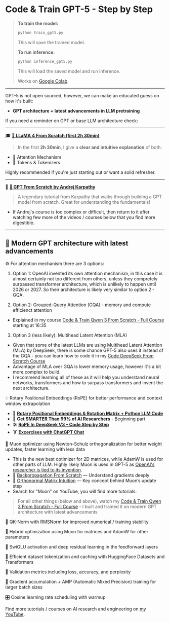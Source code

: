# Code & Train GPT-5 - Step by Step

> **To train the model:**
> 
> ```bash
> python train_gpt5.py
> ```
> This will save the trained model.
>
> **To run inference:**
>
> ```bash
> python inference_gpt5.py
> ```
> This will load the saved model and run inference.
>
> Works on [Google Colab](https://colab.research.google.com/drive/1Ga4Dfy-MdxZLiOQcGH00z1-9wms0zrse?usp=sharing).

---

GPT-5 is not open sourced, however, we can make an educated guess on how it's built:
- **GPT architecture + latest advancements in LLM pretraining**

If you need a reminder on GPT or base LLM architecture check:

---

🎓 **[🦙 LLaMA 4 From Scratch (first 2h 30min)](https://youtu.be/wcDV3l4CD14)**

> In the first **2h 30min**, I give a **clear and intuitive explanation** of both:

* 🧠 Attention Mechanism
* 🧩 Tokens & Tokenizers

Highly recommended if you're just starting out or want a solid refresher.

---

🎥 **[📘 GPT From Scratch by Andrej Karpathy](https://youtu.be/kCc8FmEb1nY)**

> A legendary tutorial from Karpathy that walks through building a GPT model from scratch. Great for understanding the fundamentals!
- If Andrej's course is too complex or difficult, then return to it after watching few more of the videos / courses below that you find more digestible.

---

## 🧠 Modern GPT architecture with latest advancements

⚙️ For attention mechanism there are 3 options:
1. Option 1: OpenAI invented its own attention mechanism, in this case it is almost certainly not too different from others, unless they compretely surpassed transformer architecture, which is unlikely to happen until 2026 or 2027. So their architecture is likely very similar to option 2 - GQA.

2. Option 2: Grouped-Query Attention (GQA) - memory and compute efficienct attention
- Explained in my course [Code & Train Qwen 3 From Scratch - Full Course](https://youtu.be/wM-KP_wNAeY) starting at 16:35

3. Option 3 (less likely): Multihead Latent Attention (MLA)
- Given that some of the latest LLMs are using Multihead Latent Attention (MLA) by DeepSeek, there is some chance GPT-5 also uses it instead of the GQA - you can learn how to code it in my [Code DeepSeek From Scratch Course](https://youtu.be/TfEG0TwueTs)
- Advantage of MLA over GQA is lower memory usage, however it's a bit more complex to build.
- I recommend learning all of these as it will help you understand neural networks, transformers and how to surpass transformers and invent the next architecture. 

💡 Rotary Positional Embeddings (RoPE) for better performance and context window extrapolation
- 📌 **[Rotary Positional Embeddings & Rotation Matrix + Python LLM Code](https://youtu.be/wiJ-OU-URYg)**
- 🧠 **[Get SMARTER Than 99% of AI Researchers](https://youtu.be/X0JryI85hL0)** - Beginning part
- 🛠️ **[RoPE In DeepSeek V3 – Code Step by Step](https://youtu.be/Rs9tLDSMUkM)**
- 🏋️ **[Excercises with ChatGPT Chat](https://chatgpt.com/share/68945a01-8d48-8002-8cf0-04b7f6db744b)**

🚀 Muon optimizer using Newton-Schulz orthogonalization for better weight updates, faster learning with less data
- This is the new best optimizer for 2D matrices, while AdamW is used for other parts of LLM. Highly likely Muon is used in GPT-5 as [OpenAI's researcher is tied to its invention](https://kellerjordan.github.io/posts/muon/).
- 🔁 [Backpropagation From Scratch](https://youtu.be/W8g1hvW4Wic) — Understand gradients deeply
- 🧠 [Orthonormal Matrix Intuition](https://youtu.be/FbYRZpBgFz4) — Key concept behind Muon’s update step
- Search for "Muon" on YouTube, you will find more tutorials.

> For all other things (below and above), watch my [Code & Train Qwen 3 From Scratch - Full Course](https://youtu.be/wM-KP_wNAeY) - I built and trained it on modern GPT architecture with latest advancements

📐 QK-Norm with RMSNorm for improved numerical / training stability

🔁 Hybrid optimization using Muon for matrices and AdamW for other parameters

🔄 SwiGLU activation and deep residual learning in the feedforward layers

🔢 Efficient dataset tokenization and caching with HuggingFace Datasets and Transformers

🧪 Validation metrics including loss, accuracy, and perplexity

🧵 Gradient accumulation + AMP (Automatic Mixed Precision) training for larger batch sizes

🎛️ Cosine learning rate scheduling with warmup

Find more tutorials / courses on AI research and engineering on [my YouTube](https://www.youtube.com/channel/UC7XJj9pv_11a11FUxCMz15g).

